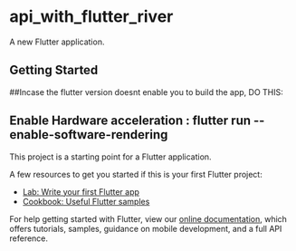 # api_with_flutter_river

A new Flutter application.

## Getting Started
##Incase the flutter version doesnt enable you to build the app, DO THIS:
## Enable Hardware acceleration : flutter run --enable-software-rendering

This project is a starting point for a Flutter application.

A few resources to get you started if this is your first Flutter project:

- [Lab: Write your first Flutter app](https://flutter.dev/docs/get-started/codelab)
- [Cookbook: Useful Flutter samples](https://flutter.dev/docs/cookbook)

For help getting started with Flutter, view our
[online documentation](https://flutter.dev/docs), which offers tutorials,
samples, guidance on mobile development, and a full API reference.
